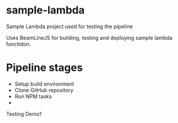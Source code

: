 # sample-lambda
Sample Lambda project used for testing the pipeline

Uses BeamLineJS for building, testing and deploying sample lambda functidon.

# Pipeline stages
* Setup build environment
* Clone GitHub repository
* Run NPM tasks
* 
Testing
Demo1
